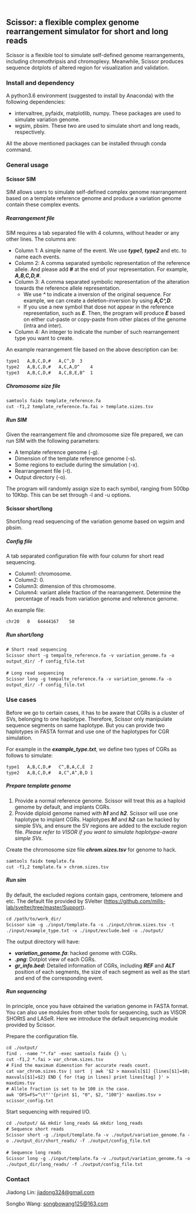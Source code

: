 <img src="https://github.com/jiadong324/Scissor/blob/master/Scissor.png" alt="scissor_logo" style="zoom:0.01%;" align=center/>

## Scissor: a flexible complex genome rearrangement simulator for short and long reads

Scissor is a flexible tool to simulate self-defined genome rearrangements, including chromothripsis and chromoplexy. Meanwhile, Scissor produces sequence dotplots of altered region for visualization and validation.

### Install and dependency

A python3.6 environment (suggested to install by Anaconda) with the following dependencies:

- intervaltree, pyfaidx, matplotlib, numpy. These packages are used to simulate variation genome.
- wgsim, pbsim. These two are used to simulate short and long reads, respectively.

All the above mentioned packages can be installed through conda command.

### General usage

#### Scissor SIM

SIM allows users to simulate self-defined complex genome rearrangement based on a template reference genome and produce a variation genome contain these complex events.

##### Rearrangement file

SIM requires a tab separated file with 4 columns, without header or any other lines. The columns are:

- Column 1: A simple name of the event. We use ***type1***, ***type2*** and etc. to name each events.
- Column 2: A comma separated symbolic representation of the reference allele. And please add ***#*** at the end of your representation. For example, ***A,B,C,D,#***.
- Column 3: A comma separated symbolic representation of the alteration towards the reference allele representation. 
  - We use ***^*** to indicate a inversion of the original sequence. For example, we can create a deletion-inversion by using ***A,C^,D***.
  - If you use a new symbol that dose not appear in the reference representation, such as ***E***. Then, the program will produce ***E*** based on either cut-paste or copy-paste from other places of the genome (intra and inter).
- Column 4: An integer to indicate the number of such rearrangement type you want to create.

An example rearrangement file based on the above description can be:

```
type1	A,B,C,D,#	A,C^,D	3
type2	A,B,C,D,#	A,C,A,D^	4
type3	A,B,C,D,#	A,C,B,E,B^	1
```

##### Chromosome size file

```
samtools faidx template_reference.fa
cut -f1,2 template_reference.fa.fai > template.sizes.tsv
```

##### Run SIM

Given the rearrangement file and chromosome size file prepared, we can run SIM with the following parameters:

- A template reference genome (-g). 
- Dimension of the template reference genome (-s).
- Some regions to exclude during the simulation (-x).
- Rearrangement file (-t).
- Output directory (-o).

The program will randomly assign size to each symbol, ranging from 500bp to 10Kbp. This can be set through -l and -u options.

#### Scissor short/long

Short/long read sequencing of the variation genome based on wgsim and pbsim.

##### Config file

A tab separated configuration file with four column for short read sequencing.

- Column1: chromosome.
- Column2: 0.
- Column3: dimension of this chromosome.
- Column4: variant allele fraction of the rearrangement. Determine the percentage of reads from variation genome and reference genome.

An example file:

```
chr20	0	64444167	50
```

##### Run short/long

```
# Short read sequencing
Scissor short -g tempalte_reference.fa -v variation_genome.fa -o output_dir/ -f config_file.txt

# Long read sequencing
Scissor long -g tempalte_reference.fa -v variation_genome.fa -o output_dir/ -f config_file.txt
```

### Use cases

Before we go to certain cases, it has to be aware that CGRs is a cluster of SVs, belonging to one haplotype. Therefore, Scissor only manipulate sequence segments on same haplotype. But you can provide two haplotypes in FASTA format and use one of the haplotypes for CGR simulation.

For example in the ***example_type.txt***, we define two types of CGRs as follows to simulate:

```
type1	A,B,C,D,#	C^,B,A,C,E	2
type2	A,B,C,D,#	A,C^,A^,B,D	1
```

##### Prepare template genome

1. Provide a normal reference genome. Scissor will treat this as a haploid genome by default, and implants CGRs.
2. Provide diploid genome named with ***h1*** and ***h2***. Scissor will use one haplotype to implant CGRs. Haplotypes ***h1*** and ***h2*** can be hacked by simple SVs, and ensure the SV regions are added to the exclude region file. *Please refer to VISOR if you want to simulate haplotype-aware simple SVs.*

Create the chromosome size file ***chrom.sizes.tsv*** for genome to hack. 

```
samtools faidx template.fa
cut -f1,2 template.fa > chrom.sizes.tsv
```

##### Run sim

By default, the excluded regions contain gaps, centromere, telomere and etc. The default file provided by SVelter (https://github.com/mills-lab/svelter/tree/master/Support).

```
cd /path/to/work_dir/
Scissor sim -g ./input/template.fa -s ./input/chrom.sizes.tsv -t ./input/example_type.txt -x ./input/exclude.bed -o ./output/
```

The output directory will have:

- ***variation_genome.fa***: hacked genome with CGRs.
- ***.png***: Dotplot view of each CGRs.
- ***gr_info.bed:*** Detailed information of CGRs, including ***REF*** and ***ALT*** position of each segments, the size of each segment as well as the start and end of the corresponding event. 

##### Run sequencing

In principle, once you have obtained the variation genome in FASTA format. You can also use modules from other tools for sequencing, such as VISOR SHORtS and LASeR. Here we introduce the default sequencing module provided by Scissor.

Prepare the configuration file. 

```
cd ./output/
find . -name "*.fa" -exec samtools faidx {} \;
cut -f1,2 *.fai > var_chrom.sizes.tsv
# Find the maximum dimenstion for accurate reads count.
cat var_chrom.sizes.tsv | sort  | awk '$2 > maxvals[$1] {lines[$1]=$0; maxvals[$1]=$2} END { for (tag in lines) print lines[tag] }' > maxdims.tsv
# Allele fraction is set to be 100 in the case.
awk 'OFS=FS="\t"''{print $1, "0", $2, "100"}' maxdims.tsv > scissor_config.txt
```

Start sequencing with required I/O.

```
cd ./output/ && mkdir long_reads && mkdir long_reads
# Sequence short reads
Scissor short -g ./input/template.fa -v ./output/variation_genome.fa -o ./output_dir/short_reads/ -f ./output/config_file.txt

# Sequence long reads
Scissor long -g ./input/template.fa -v ./output/variation_genome.fa -o ./output_dir/long_reads/ -f ./output/config_file.txt
```

### Contact

Jiadong Lin: jiadong324@gmail.com

Songbo Wang: songbowang125@163.com